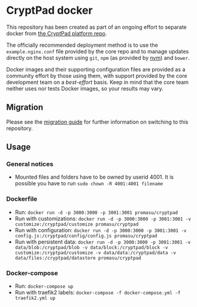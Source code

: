 # CryptPad docker

This repository has been created as part of an ongoing effort to separate docker from [the CryptPad platform repo](https://github.com/xwiki-labs/cryptpad).

The officially recommended deployment method is to use the `example.nginx.conf` file provided by the core repo and to manage updates directly on the host system using `git`, `npm` (as provided by [nvm](https://github.com/nvm-sh/nvm)) and `bower`.

Docker images and their supporting configuration files are provided as a community effort by those using them, with support provided by the core development team on a _best-effort_ basis. Keep in mind that the core team neither uses nor tests Docker images, so your results may vary.

## Migration
Please see the [migration guide](MIGRATION.md) for further information on switching to this repository.

## Usage

### General notices
* Mounted files and folders have to be owned by userid 4001. It is possible you have to run 
`sudo chown -R 4001:4001 filename`

### Dockerfile

* Run: `docker run -d -p 3000:3000 -p 3001:3001 promasu/cryptpad`
* Run with customizations: `docker run -d -p 3000:3000 -p 3001:3001 -v customize:/cryptpad/customize promasu/cryptpad`
* Run with configuration: `docker run -d -p 3000:3000 -p 3001:3001 -v config.js:/cryptpad/config/config.js promasu/cryptpad`
* Run with persistent data: `docker run -d -p 3000:3000 -p 3001:3001 -v data/blob:/cryptpad/blob -v data/block:/cryptpad/block -v customize:/cryptpad/customize -v data/data:/cryptpad/data -v data/files:/cryptpad/datastore promasu/cryptpad`

### Docker-compose

* Run: `docker-compose up`
* Run with traefik2 labels: `docker-compose -f docker-compose.yml -f traefik2.yml up`

